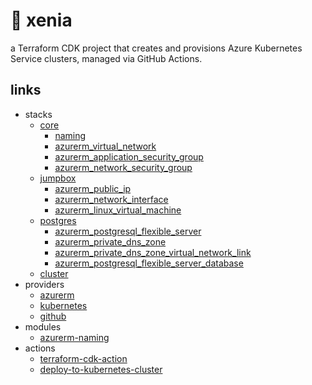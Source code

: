 
# 🦊 xenia

a Terraform CDK project that creates and provisions Azure Kubernetes Service clusters, managed via GitHub Actions.

## links

- stacks
  - [core](src/pkg/stk/core.go)
    - [naming](https://registry.terraform.io/modules/Azure/naming/azurerm/latest)
    - [azurerm_virtual_network](https://registry.terraform.io/providers/hashicorp/azurerm/latest/docs/resources/virtual_network)
    - [azurerm_application_security_group](https://registry.terraform.io/providers/hashicorp/azurerm/latest/docs/resources/application_security_group)
    - [azurerm_network_security_group](https://registry.terraform.io/providers/hashicorp/azurerm/latest/docs/resources/network_security_group)
  - [jumpbox](src/pkg/stk/jump.go)
    - [azurerm_public_ip](https://registry.terraform.io/providers/hashicorp/azurerm/latest/docs/resources/public_ip)
    - [azurerm_network_interface](https://registry.terraform.io/providers/hashicorp/azurerm/latest/docs/resources/network_interface)
    - [azurerm_linux_virtual_machine](https://registry.terraform.io/providers/hashicorp/azurerm/latest/docs/resources/linux_virtual_machine)
  - [postgres](src/pkg/stk/postgres.go)
    - [azurerm_postgresql_flexible_server](https://registry.terraform.io/providers/hashicorp/azurerm/latest/docs/resources/postgresql_flexible_server)
    - [azurerm_private_dns_zone](https://registry.terraform.io/providers/hashicorp/azurerm/latest/docs/resources/private_dns_zone)
    - [azurerm_private_dns_zone_virtual_network_link](https://registry.terraform.io/providers/hashicorp/azurerm/latest/docs/resources/private_dns_zone_virtual_network_link)
    - [azurerm_postgresql_flexible_server_database](https://registry.terraform.io/providers/hashicorp/azurerm/latest/docs/resources/postgresql_flexible_server_database)
  - [cluster](src/pkg/stk/cluster.go)
- providers
  - [azurerm](https://github.com/hashicorp/terraform-provider-azurerm)
  - [kubernetes](https://github.com/hashicorp/terraform-provider-kubernetes)
  - [github](https://github.com/integrations/terraform-provider-github)
- modules
  - [azurerm-naming](https://github.com/Azure/terraform-azurerm-naming)
- actions
  - [terraform-cdk-action](https://github.com/marketplace/actions/terraform-cdk-action)
  - [deploy-to-kubernetes-cluster](https://github.com/marketplace/actions/deploy-to-kubernetes-cluster)

